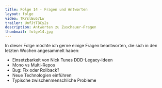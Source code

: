```yaml
---
title: Folge 14 - Fragen und Antworten
layout: folge
video: TKrslEu67Lw
trailer: UnfJtTBCy2s
description: Antworten zu Zuschauer-Fragen
thumbnail: folge14.jpg
---
```


In dieser Folge möchte ich gerne einige Fragen beantworten, die sich
in den letzten Wochen angesammelt haben:

- Einsetzbarkeit von Nick Tunes DDD-Legacy-Ideen 
- Mono vs Multi-Repos
- Bug: Fix oder Rollback?
- Neue Technologien einführen
- Typische zwischenmenschliche Probleme
